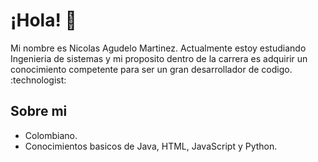 <h1>¡Hola! 👋</h1>
<p>Mi nombre es Nicolas Agudelo Martinez. Actualmente estoy estudiando Ingenieria de sistemas y mi proposito dentro de la carrera es adquirir un conocimiento competente para ser un gran desarrollador de codigo. :technologist:</p>
<h2>Sobre mi</h2>
<ul>
  <li>Colombiano.</li>
  <li>Conocimientos basicos de Java, HTML, JavaScript y Python.</li>
</ul>
<!---
niagma4/niagma4 is a ✨ special ✨ repository because its `README.md` (this file) appears on your GitHub profile.
You can click the Preview link to take a look at your changes.
--->
